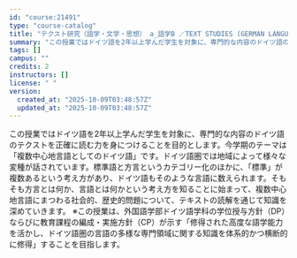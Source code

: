 ```yaml
---
id: "course:21491"
type: "course-catalog"
title: "テクスト研究（語学・文学・思想） a_語学B ／TEXT STUDIES (GERMAN LANGUAGE, LITERATURE AND THOUGHT) a"
summary: "この授業ではドイツ語を2年以上学んだ学生を対象に、専門的な内容のドイツ語のテクストを正確に読む力を身につけることを目的とします。今学期のテーマは「複数中心地言語としてのドイツ語」です。ドイツ語圏では地域によって様々な変種が話されています。標…"
tags: []
campus: ""
credits: 2
instructors: []
license: " "
version:
  created_at: "2025-10-09T03:48:57Z"
  updated_at: "2025-10-09T03:48:57Z"
---
```


この授業ではドイツ語を2年以上学んだ学生を対象に、専門的な内容のドイツ語のテクストを正確に読む力を身につけることを目的とします。今学期のテーマは「複数中心地言語としてのドイツ語」です。ドイツ語圏では地域によって様々な変種が話されています。標準語と方言というカテゴリー化のほかに、「標準」が複数あるという考え方があり、ドイツ語もそのような言語に数えられます。そもそも方言とは何か、言語とは何かという考え方を知ることに始まって、複数中心地言語にまつわる社会的、歴史的問題について、テキストの読解を通じて知識を深めていきます。 ※この授業は、外国語学部ドイツ語学科の学位授与方針（DP）ならびに教育課程の編成・実施方針（CP）が示す「修得された高度な語学能力を活かし、ドイツ語圏の言語の多様な専門領域に関する知識を体系的かつ横断的に修得」することを目指します。
